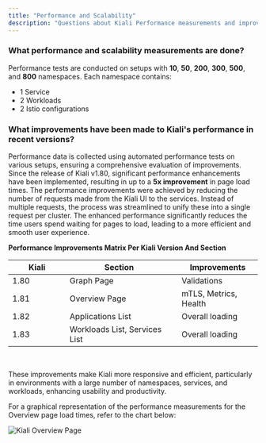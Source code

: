 ```yaml
---
title: "Performance and Scalability"
description: "Questions about Kiali Performance measurements and improvements."
---
```


### What performance and scalability measurements are done?

Performance tests are conducted on setups with **10**, **50**, **200**, **300**, **500**, and **800** namespaces. Each namespace contains:

- 1 Service
- 2 Workloads
- 2 Istio configurations


### What improvements have been made to Kiali's performance in recent versions?

Performance data is collected using automated performance tests on various setups, ensuring a comprehensive evaluation of improvements.
Since the release of Kiali v1.80, significant performance enhancements have been implemented, resulting in up to a **5x improvement** in page load times. 
The performance improvements were achieved by reducing the number of requests made from the Kiali UI to the services. Instead of multiple requests, the process was streamlined to unify these into a single request per cluster.
The enhanced performance significantly reduces the time users spend waiting for pages to load, leading to a more efficient and smooth user experience.

**Performance Improvements Matrix Per Kiali Version And Section**

| <div style="width:100px">Kiali</div> | <div style="width:200px">Section</div> | Improvements                      |
| ------------------------------------ | -------------------------------------- | --------------------------------  |
| 1.80                                 | Graph Page                             | Validations                       |
| 1.81                                 | Overview Page                          | mTLS, Metrics, Health             |
| 1.82                                 | Applications List                      | Overall loading                   |
| 1.83                                 | Workloads List, Services List          | Overall loading                   |

<br />

These improvements make Kiali more responsive and efficient, particularly in environments with a large number of namespaces, services, and workloads, enhancing usability and productivity.

For a graphical representation of the performance measurements for the Overview page load times, refer to the chart below:

![Kiali Overview Page](/images/documentation/faq/performance/kiali-perf-overview-load-time.png)
